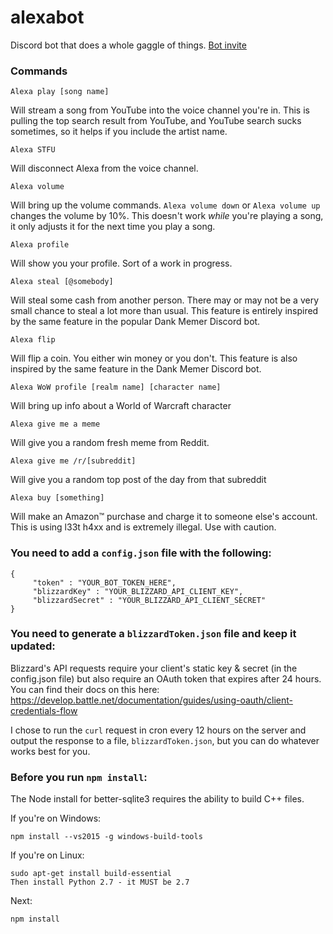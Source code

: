 # alexabot
Discord bot that does a whole gaggle of things.
[Bot invite](https://discordapp.com/api/oauth2/authorize?client_id=534469636381736981&permissions=8&redirect_uri=https%3A%2F%2Fdiscordapp.com%2Foauth2%2Fauthorize%3F%26client_id%3D534469636381736981%26scope%3Dbot&scope=bot)

### Commands
```
Alexa play [song name]
```
Will stream a song from YouTube into the voice channel you're in. This is pulling the top search result from YouTube, and YouTube search sucks sometimes, so it helps if you include the artist name.
```
Alexa STFU
```
Will disconnect Alexa from the voice channel.
```
Alexa volume
```
Will bring up the volume commands. `Alexa volume down` or `Alexa volume up` changes the volume by 10%. This doesn't work *while* you're playing a song, it only adjusts it for the next time you play a song.
```
Alexa profile
```
Will show you your profile. Sort of a work in progress.
```
Alexa steal [@somebody]
```
Will steal some cash from another person. There may or may not be a very small chance to steal a lot more than usual. This feature is entirely inspired by the same feature in the popular Dank Memer Discord bot.
```
Alexa flip
```
Will flip a coin. You either win money or you don't. This feature is also inspired by the same feature in the Dank Memer Discord bot.
```
Alexa WoW profile [realm name] [character name]
```
Will bring up info about a World of Warcraft character
```
Alexa give me a meme
```
Will give you a random fresh meme from Reddit.
```
Alexa give me /r/[subreddit]
```
Will give you a random top post of the day from that subreddit
```
Alexa buy [something]
```
Will make an Amazon™ purchase and charge it to someone else's account. This is using l33t h4xx and is extremely illegal. Use with caution.

### You need to add a `config.json` file with the following:

```
{  
     "token" : "YOUR_BOT_TOKEN_HERE",
     "blizzardKey" : "YOUR_BLIZZARD_API_CLIENT_KEY",
     "blizzardSecret" : "YOUR_BLIZZARD_API_CLIENT_SECRET"
}
```

### You need to generate a `blizzardToken.json` file and keep it updated:
Blizzard's API requests require your client's static key & secret (in the config.json file) but also require an OAuth token that expires after 24 hours. You can find their docs on this here:
https://develop.battle.net/documentation/guides/using-oauth/client-credentials-flow

I chose to run the `curl` request in cron every 12 hours on the server and output the response to a file, `blizzardToken.json`, but you can do whatever works best for you.

### Before you run `npm install`:

The Node install for better-sqlite3 requires the ability to build C++ files.

If you're on Windows:
```
npm install --vs2015 -g windows-build-tools
```
If you're on Linux:
```
sudo apt-get install build-essential
Then install Python 2.7 - it MUST be 2.7
```
Next:
```
npm install
```
